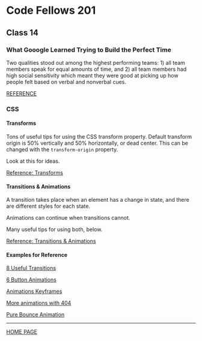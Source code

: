 # Code Fellows 201

## Class 14

### What Gooogle Learned Trying to Build the Perfect Time

Two qualities stood out among the highest performing teams: 1) all team members speak for equal amounts of time, and 2) all team members had high social sensitivity which meant they were good at picking up how people felt based on verbal and nonverbal cues.

[REFERENCE](https://www.nytimes.com/2016/02/28/magazine/what-google-learned-from-its-quest-to-build-the-perfect-team.html?login=email&auth=login-email)

### CSS

#### Transforms

Tons of useful tips for using the CSS transform property. Default transform origin is 50% vertically and 50% horizontally, or dead center. This can be changed with the `transform-origin` property.

Look at this for ideas.

[Reference: Transforms](https://learn.shayhowe.com/advanced-html-css/css-transforms/)

#### Transitions & Animations

A transition takes place when an element has a change in state, and there are different styles for each state.

Animations can continue when transitions cannot. 

Many useful tips for using both, below.

[Reference: Transitions & Animations](https://learn.shayhowe.com/advanced-html-css/transitions-animations/)

#### Examples for Reference

[8 Useful Transitions](https://www.webdesignerdepot.com/2014/05/8-simple-css3-transitions-that-will-wow-your-users/)

[6 Button Animations](https://codepen.io/retyui/pen/ByoaXV)

[Animations Keyframes](https://codepen.io/akshaychauhan/pen/dyBqVo)

[More animations with 404](https://codepen.io/kieranfivestars/pen/MYdQxX)

[Pure Bounce Animation](https://codepen.io/dp_lewis/pen/QWMxRR)

---

[HOME PAGE](https://getullrichordietrying.github.io/reading-notes/)
